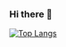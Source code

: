 ### Hi there 👋

[![Top Langs](https://github-readme-stats-git-masterrstaa-rickstaa.vercel.app/api/top-langs/?username=JuliusJaenchen&layout=compact&theme=cobalt)](https://github.com/anuraghazra/github-readme-stats)






<!--
**JuliusJaenchen/JuliusJaenchen** is a ✨ _special_ ✨ repository because its `README.md` (this file) appears on your GitHub profile.

Here are some ideas to get you started:

- 🔭 I’m currently working on ...
- 🌱 I’m currently learning ...
- 👯 I’m looking to collaborate on ...
- 🤔 I’m looking for help with ...
- 💬 Ask me about ...
- 📫 How to reach me: ...
- 😄 Pronouns: ...
- ⚡ Fun fact: ...
-->
